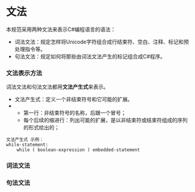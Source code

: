 # 文法

本规范采用两种文法来表示C\#编程语言的语法：

* 词法文法：规定怎样将Unicode字符组合成行结束符、空白、注释、标记和预处理指令等。
* 句法文法：规定如何将那些由词法文法产生的标记组合成C\#程序。

### 文法表示方法

词法文法和句法文法都用**文法产生式**来表示。

* 文法产生式：定义一个非结束符号和它可能的扩展。
* * 第一行：非结束符号的名称，后跟一个冒号；
  * 每个后续的缩进行：列出可能的扩展，是以非结束符或结束符组成的序列的形式给出的；

```
文法产生式 示例：
while-statement:
    while ( boolean-expression ) embedded-statement
```



### 词法文法

### 句法文法




